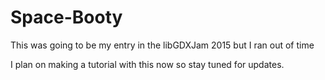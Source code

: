 # Space-Booty

This was going to be my entry in the libGDXJam 2015 but I ran out of time

I plan on making a tutorial with this now so stay tuned for updates.
